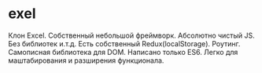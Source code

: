 # exel
Клон Excel. Собственный небольшой фреймворк. Абсолютно чистый JS. Без библиотек и.т.д. Есть собственный Redux(localStorage). Роутинг. Самописная библиотека для DOM. Написано только ES6. 
Легко для маштабирования и разширения функционала.
